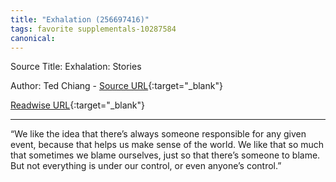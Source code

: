 ```yaml
---
title: "Exhalation (256697416)"
tags: favorite supplementals-10287584
canonical: 
---
```


Source Title: Exhalation: Stories

Author: Ted Chiang - [Source URL](){:target="_blank"}

[Readwise URL](https://readwise.io/open/256697416){:target="_blank"}

---

“We like the idea that there’s always someone responsible for any given event, because that helps us make sense of the world. We like that so much that sometimes we blame ourselves, just so that there’s someone to blame. But not everything is under our control, or even anyone’s control.”
